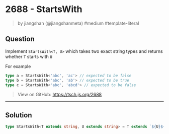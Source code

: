 # 2688 - StartsWith
> by jiangshan (@jiangshanmeta) #medium #template-literal

## Question

Implement `StartsWith<T, U>` which takes two exact string types and returns whether `T` starts with `U`

For example

```typescript
type a = StartsWith<'abc', 'ac'> // expected to be false
type b = StartsWith<'abc', 'ab'> // expected to be true
type c = StartsWith<'abc', 'abcd'> // expected to be false
```

> View on GitHub: https://tsch.js.org/2688

---

## Solution
```ts
type StartsWith<T extends string, U extends string> = T extends `${U}${string}` ? true : false
```

